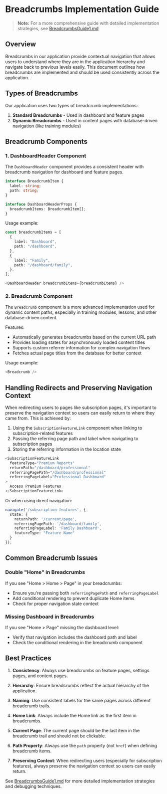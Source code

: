 
# Breadcrumbs Implementation Guide

> **Note:** For a more comprehensive guide with detailed implementation strategies, see [BreadcrumbsGuide1.md](./BreadcrumbsGuide1.md)

## Overview

Breadcrumbs in our application provide contextual navigation that allows users to understand where they are in the application hierarchy and navigate back to previous levels easily. This document outlines how breadcrumbs are implemented and should be used consistently across the application.

## Types of Breadcrumbs

Our application uses two types of breadcrumb implementations:

1. **Standard Breadcrumbs** - Used in dashboard and feature pages
2. **Dynamic Breadcrumbs** - Used in content pages with database-driven navigation (like training modules)

## Breadcrumb Components

### 1. DashboardHeader Component

The `DashboardHeader` component provides a consistent header with breadcrumb navigation for dashboard and feature pages.

```typescript
interface BreadcrumbItem {
  label: string;
  path: string;
}

interface DashboardHeaderProps {
  breadcrumbItems: BreadcrumbItem[];
}
```

Usage example:
```typescript
const breadcrumbItems = [
  {
    label: "Dashboard",
    path: "/dashboard",
  },
  {
    label: "Family",
    path: "/dashboard/family",
  },
];

<DashboardHeader breadcrumbItems={breadcrumbItems} />
```

### 2. Breadcrumb Component

The `Breadcrumb` component is a more advanced implementation used for dynamic content paths, especially in training modules, lessons, and other database-driven content.

Features:
- Automatically generates breadcrumbs based on the current URL path
- Provides loading states for asynchronously loaded content titles
- Supports custom referrer information for complex navigation flows
- Fetches actual page titles from the database for better context

Usage example:
```typescript
<Breadcrumb />
```

## Handling Redirects and Preserving Navigation Context

When redirecting users to pages like subscription pages, it's important to preserve the navigation context so users can easily return to where they came from. This is achieved by:

1. Using the `SubscriptionFeatureLink` component when linking to subscription-related features
2. Passing the referring page path and label when navigating to subscription pages
3. Storing the referring information in the location state

```typescript
<SubscriptionFeatureLink
  featureType="Premium Reports"
  returnPath="/dashboard/professional"
  referringPagePath="/dashboard/professional"
  referringPageLabel="Professional Dashboard"
>
  Access Premium Features
</SubscriptionFeatureLink>
```

Or when using direct navigation:

```typescript
navigate('/subscription-features', { 
  state: { 
    returnPath: '/current/page',
    referringPagePath: '/dashboard/family',  
    referringPageLabel: 'Family Dashboard',  
    featureType: "Feature Name"
  } 
});
```

## Common Breadcrumb Issues

### Double "Home" in Breadcrumbs

If you see "Home > Home > Page" in your breadcrumbs:
- Ensure you're passing both `referringPagePath` and `referringPageLabel` 
- Add conditional rendering to prevent duplicate Home items
- Check for proper navigation state context 

### Missing Dashboard in Breadcrumbs

If you see "Home > Page" missing the dashboard level:
- Verify that navigation includes the dashboard path and label
- Check the conditional rendering in the breadcrumb component

## Best Practices

1. **Consistency**: Always use breadcrumbs on feature pages, settings pages, and content pages.
   
2. **Hierarchy**: Ensure breadcrumbs reflect the actual hierarchy of the application.
   
3. **Naming**: Use consistent labels for the same pages across different breadcrumb trails.
   
4. **Home Link**: Always include the Home link as the first item in breadcrumbs.
   
5. **Current Page**: The current page should be the last item in the breadcrumb trail and should not be clickable.
   
6. **Path Property**: Always use the `path` property (not `href`) when defining breadcrumb items.

7. **Preserving Context**: When redirecting users (especially for subscription features), always preserve the navigation context so users can easily return.

See [BreadcrumbsGuide1.md](./BreadcrumbsGuide1.md) for more detailed implementation strategies and debugging techniques.
